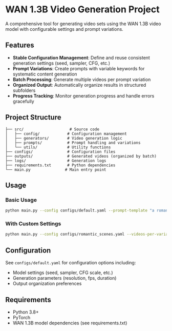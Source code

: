 # WAN 1.3B Video Generation Project

A comprehensive tool for generating video sets using the WAN 1.3B video model with configurable settings and prompt variations.

## Features

- **Stable Configuration Management**: Define and reuse consistent generation settings (seed, sampler, CFG, etc.)
- **Prompt Variations**: Create prompts with variable keywords for systematic content generation
- **Batch Processing**: Generate multiple videos per prompt variation
- **Organized Output**: Automatically organize results in structured subfolders
- **Progress Tracking**: Monitor generation progress and handle errors gracefully

## Project Structure

```
├── src/                    # Source code
│   ├── config/            # Configuration management
│   ├── generators/        # Video generation logic
│   ├── prompts/           # Prompt handling and variations
│   └── utils/             # Utility functions
├── configs/               # Configuration files
├── outputs/               # Generated videos (organized by batch)
├── logs/                  # Generation logs
├── requirements.txt       # Python dependencies
└── main.py               # Main entry point
```

## Usage

### Basic Usage
```bash
python main.py --config configs/default.yaml --prompt-template "a romantic kiss between [two people|two men|two women|a man and a woman]"
```

### With Custom Settings
```bash
python main.py --config configs/romantic_scenes.yaml --videos-per-variation 5 --output-dir outputs/romantic_batch_1
```

## Configuration

See `configs/default.yaml` for configuration options including:
- Model settings (seed, sampler, CFG scale, etc.)
- Generation parameters (resolution, fps, duration)
- Output organization preferences

## Requirements

- Python 3.8+
- PyTorch
- WAN 1.3B model dependencies (see requirements.txt)
